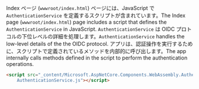 <span data-ttu-id="34cd6-101">Index ページ (`wwwroot/index.html`) ページには、JavaScript で `AuthenticationService` を定義するスクリプトが含まれています。</span><span class="sxs-lookup"><span data-stu-id="34cd6-101">The Index page (`wwwroot/index.html`) page includes a script that defines the `AuthenticationService` in JavaScript.</span></span> <span data-ttu-id="34cd6-102">`AuthenticationService` は OIDC プロトコルの下位レベルの詳細を処理します。</span><span class="sxs-lookup"><span data-stu-id="34cd6-102">`AuthenticationService` handles the low-level details of the the OIDC protocol.</span></span> <span data-ttu-id="34cd6-103">アプリは、認証操作を実行するために、スクリプトで定義されているメソッドを内部的に呼び出します。</span><span class="sxs-lookup"><span data-stu-id="34cd6-103">The app internally calls methods defined in the script to perform the authentication operations.</span></span>

```html
<script src="_content/Microsoft.AspNetCore.Components.WebAssembly.Authentication/
    AuthenticationService.js"></script>
```
